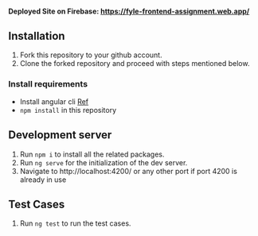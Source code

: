 #### Deployed Site on Firebase: https://fyle-frontend-assignment.web.app/


## Installation

1. Fork this repository to your github account.
2. Clone the forked repository and proceed with steps mentioned below.

### Install requirements
* Install angular cli [Ref](https://angular.io/cli)
* `npm install` in this repository 

## Development server

1. Run `npm i` to install all the related packages. 
2. Run `ng serve` for the initialization of the dev server.
3. Navigate to http://localhost:4200/ or any other port if port 4200 is already in use

## Test Cases

1. Run `ng test` to run the test cases.
